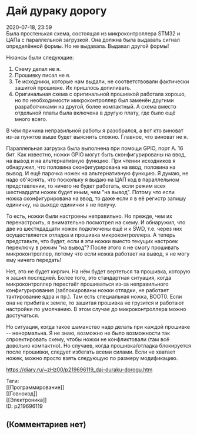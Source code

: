 Дай дураку дорогу
=================

  
2020-07-18, 23:59  
 Была простенькая схема, состоящая из микроконтроллера STM32 и ЦАПа с параллельной загрузкой. Она должна была выдавать сигнал определённой формы. Но не выдавала. Выдавал другой формы!   
   
 Нюансы были следующие:   
 1. Схему делал не я.   
 2. Прошивку писал не я.   
 3. Те исходники, которые нам выдали, не соответствовали фактически зашитой прошивке. Их пришлось допиливать.   
 4. Оригинальная схема с оригинальной прошивкой работала хорошо, но по необходимости микроконтроллер был заменён другими разработчиками на другой, более компактный. А схема вместо отдельной платы была включена в другую плату, где было ещё много всего.   
   
 В чём причина неправильной работы я разобрался, а вот кто виноват из-за пунктов выше будет выяснить сложно. Главное, что виноват не я.   
   
 Параллельная загрузка была выполнена при помощи GPIO, порт A. 16 бит. Как известно, ножки GPIO могут быть сконфигурированы на ввод, на вывод и на альтернативную функцию. При чтении исходников я обнаружил, что половина сконфигурирована на ввод, половина на вывод. И ещё парочка ножек на альтернативную функцию. Я думаю, не надо об'яснять, что поскольку я выдаю на ЦАП код в параллельном представлении, то ничего не будет работать, если режим всех шестнадцати ножек будет иным, чем "на вывод". Потому что если ножка сконфигурирована на ввод, то даже если я в её регистр запишу единичку, на выходе единички я не получу.   
   
 То есть, ножки были настроены неправильно. Но прежде, чем их перенастроить, я внимательно посмотрел на схему. И обнаружил, что две из шестндадцати ножек подключены ещё и к SWD, т.е. через них осуществляется отладка и прошивка микроконтроллера. А теперь представьте, что будет, если я эти ножки вместо текущих настроек переключу в режим "на вывод"? После этого я не смогу прошивать микроконтроллер, потому что если ножка работает на вывод, я не могу ему ничего передать!   
   
 Нет, это не будет кирпич. На нём будет вертеться та прошивка, которую я зашил последней. Более того, это стандартная ситуация, когда микроконтроллер перестаёт прошиваться из-за неправильного конфигурирования (заблокированы ножки отладки, не работает тактирование ядра и пр.). Там есть специальная ножка, BOOT0. Если она не прибита к земле, то зашитая прошивка не грузится и работают настройки по умолчанию. В этом случае до микроконтроллера можно достучаться.   
   
 Но ситуация, когда такое шаманство надо делать при каждой прошивке -- ненормальна. Я не знаю, возможно не было возможности так спроектировать схему, чтобы ножки не конфликтовали (там всё довольно компактно). Но случаев, когда прошивка/отладка блокируется после прошивки, следует избегать всеми силами. Если не хватает ножек, можно просто взять следующую по размеру модификацию.   
  
<https://diary.ru/~zHz00/p219696119_daj-duraku-dorogu.htm>  
  
Теги:  
[[Программирование]]  
[[Говнокод]]  
[[Электроника]]  
ID: p219696119  


(Комментариев нет)
------------------